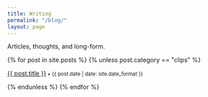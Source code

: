 ```yaml
---
title: Writing
permalink: "/blog/"
layout: page
---
```


Articles, thoughts, and long-form.

{% for post in site.posts %}
{% unless post.category == "clips" %}
    <p><a href="{{ post.url | prepend: site.baseurl }}">{{ post.title }}</a><small> • {{ post.date | date: site.date_format }}</small></p>
{% endunless %}
  {% endfor %}
